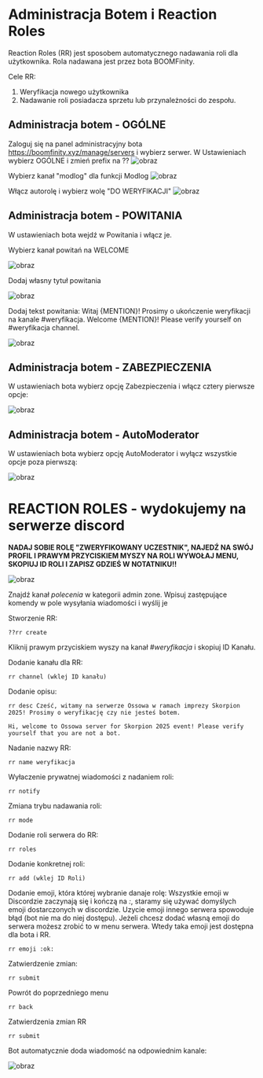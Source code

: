 # Administracja Botem i Reaction Roles

Reaction Roles (RR) jest sposobem automatycznego nadawania roli dla użytkownika. Rola nadawana jest przez bota BOOMFinity.

Cele RR:
1. Weryfikacja nowego użytkownika
2. Nadawanie roli posiadacza sprzetu lub przynależności do zespołu.

## Administracja botem - OGÓLNE

Zaloguj się na panel administracyjny bota https://boomfinity.xyz/manage/servers i wybierz serwer. 
W Ustawieniach wybierz OGÓLNE i zmień prefix na ?? ![obraz](https://github.com/user-attachments/assets/1c10c06d-f9ce-4a06-b71c-8f9366068936)

Wybierz kanał "modlog" dla funkcji Modlog
![obraz](https://github.com/user-attachments/assets/edc7a473-7551-41dc-9e7a-d54cbd54c8d9)

Włącz autorolę i wybierz wolę "DO WERYFIKACJI" 
![obraz](https://github.com/user-attachments/assets/02b5a48e-7496-44b4-8346-a54d94c53504)

## Administracja botem - POWITANIA

W ustawieniach bota wejdź w Powitania i włącz je.

Wybierz kanał powitań na WELCOME

![obraz](https://github.com/user-attachments/assets/022d1807-1219-4cc9-8777-bc211b2a2d9a)

Dodaj własny tytuł powitania

![obraz](https://github.com/user-attachments/assets/3f44b624-7285-4b37-828a-fe17d971f6e4)

Dodaj tekst powitania:
Witaj {MENTION}! Prosimy o ukończenie weryfikacji na kanale #weryfikacja.
Welcome {MENTION}! Please verify yourself on #weryfikacja channel.

![obraz](https://github.com/user-attachments/assets/c034fbac-4ac3-44e8-a355-61e4bf99ecc7)


## Administracja botem - ZABEZPIECZENIA

W ustawieniach bota wybierz opcję Zabezpieczenia i włącz cztery pierwsze opcje:

![obraz](https://github.com/user-attachments/assets/0eaffbc7-0099-42d7-9b7e-c910b611bb9e)

## Administracja botem - AutoModerator

W ustawieniach bota wybierz opcję AutoModerator i wyłącz wszystkie opcje poza pierwszą:

![obraz](https://github.com/user-attachments/assets/525c9a8a-45fa-41fc-8796-e117b3c550ba)

# REACTION ROLES - wydokujemy na serwerze discord

**NADAJ SOBIE ROLĘ "ZWERYFIKOWANY UCZESTNIK", NAJEDŹ NA SWÓJ PROFIL I PRAWYM PRZYCISKIEM MYSZY NA ROLI WYWOŁAJ MENU, SKOPIUJ ID ROLI I ZAPISZ GDZIEŚ W NOTATNIKU!!**


![obraz](https://github.com/user-attachments/assets/68529756-a2d2-433f-99aa-f361a3324661)


Znajdź kanał *polecenia* w kategorii admin zone.
Wpisuj zastępujące komendy w pole wysyłania wiadomości i wyślij je

Stworzenie RR:
```
??rr create
```
Kliknij prawym przyciskiem wyszy na kanał *#weryfikacja* i skopiuj ID Kanału.

Dodanie kanału dla RR:
```
rr channel (wklej ID kanału)
```
Dodanie opisu:
```
rr desc Cześć, witamy na serwerze Ossowa w ramach imprezy Skorpion 2025! Prosimy o weryfikację czy nie jesteś botem.

Hi, welcome to Ossowa server for Skorpion 2025 event! Please verify yourself that you are not a bot.
```
Nadanie nazwy RR:
```
rr name weryfikacja
```
Wyłaczenie prywatnej wiadomości z nadaniem roli:
```
rr notify
```
Zmiana trybu nadawania roli:
```
rr mode
```
Dodanie roli serwera do RR:
```
rr roles
```
Dodanie konkretnej roli:
```
rr add (wklej ID Roli)
```
Dodanie emoji, która której wybranie danaje rolę:
Wszystkie emoji w Discordzie zaczynają się i kończą na *:*, staramy się używać domyślych emoji dostarczonych w discordzie. Uzycie emoji innego serwera spowoduje błąd (bot nie ma do niej dostępu). 
Jeżeli chcesz dodać własną emoji do serwera możesz zrobić to w menu serwera. Wtedy taka emoji jest dostępna dla bota i RR. 
```
rr emoji :ok: 
```
Zatwierdzenie zmian:
```
rr submit
```
Powrót do poprzedniego menu
```
rr back
```
Zatwierdzenia zmian RR
```
rr submit
```
Bot automatycznie doda wiadomość na odpowiednim kanale:

![obraz](https://github.com/user-attachments/assets/0e1c95ab-b954-4879-b07b-8f87abc66bf6)
